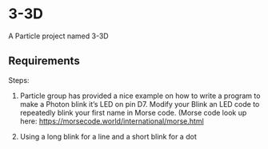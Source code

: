 # 3-3D

A Particle project named 3-3D

## Requirements

Steps:

1. Particle group has provided a nice example on how to write a program to make a Photon blink it’s LED on pin D7.
   Modify your Blink an LED code to repeatedly blink your first name in Morse code. (Morse
   code look up here: https://morsecode.world/international/morse.html

2. Using a long blink for a line and a short blink for a dot
